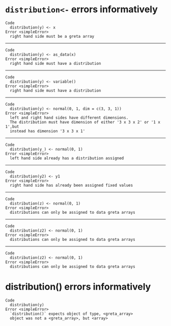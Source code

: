 # `distribution<-` errors informatively

    Code
      distribution(y) <- x
    Error <simpleError>
      right hand side must be a greta array

---

    Code
      distribution(y) <- as_data(x)
    Error <simpleError>
      right hand side must have a distribution

---

    Code
      distribution(y) <- variable()
    Error <simpleError>
      right hand side must have a distribution

---

    Code
      distribution(y) <- normal(0, 1, dim = c(3, 3, 1))
    Error <simpleError>
      left and right hand sides have different dimensions.
      The distribution must have dimension of either '3 x 3 x 2' or '1 x 1',but
      instead has dimension '3 x 3 x 1'

---

    Code
      distribution(y_) <- normal(0, 1)
    Error <simpleError>
      left hand side already has a distribution assigned

---

    Code
      distribution(y2) <- y1
    Error <simpleError>
      right hand side has already been assigned fixed values

---

    Code
      distribution(z) <- normal(0, 1)
    Error <simpleError>
      distributions can only be assigned to data greta arrays

---

    Code
      distribution(z2) <- normal(0, 1)
    Error <simpleError>
      distributions can only be assigned to data greta arrays

---

    Code
      distribution(z2) <- normal(0, 1)
    Error <simpleError>
      distributions can only be assigned to data greta arrays

# distribution() errors informatively

    Code
      distribution(y)
    Error <simpleError>
      `distribution()` expects object of type, <greta_array>
      object was not a <greta_array>, but <array>

